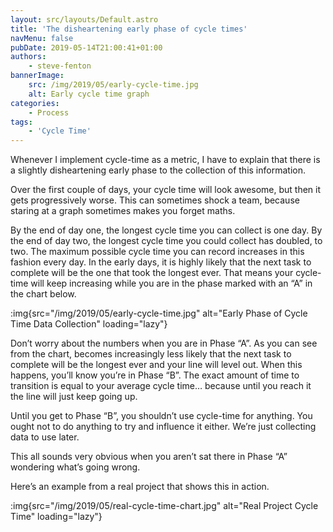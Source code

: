 ```yaml
---
layout: src/layouts/Default.astro
title: 'The disheartening early phase of cycle times'
navMenu: false
pubDate: 2019-05-14T21:00:41+01:00
authors:
    - steve-fenton
bannerImage:
    src: /img/2019/05/early-cycle-time.jpg
    alt: Early cycle time graph
categories:
    - Process
tags:
    - 'Cycle Time'
---
```


Whenever I implement cycle-time as a metric, I have to explain that there is a slightly disheartening early phase to the collection of this information.

Over the first couple of days, your cycle time will look awesome, but then it gets progressively worse. This can sometimes shock a team, because staring at a graph sometimes makes you forget maths.

By the end of day one, the longest cycle time you can collect is one day. By the end of day two, the longest cycle time you could collect has doubled, to two. The maximum possible cycle time you can record increases in this fashion every day. In the early days, it is highly likely that the next task to complete will be the one that took the longest ever. That means your cycle-time will keep increasing while you are in the phase marked with an “A” in the chart below.

:img{src="/img/2019/05/early-cycle-time.jpg" alt="Early Phase of Cycle Time Data Collection" loading="lazy"}

Don’t worry about the numbers when you are in Phase “A”. As you can see from the chart, becomes increasingly less likely that the next task to complete will be the longest ever and your line will level out. When this happens, you’ll know you’re in Phase “B”. The exact amount of time to transition is equal to your average cycle time… because until you reach it the line will just keep going up.

Until you get to Phase “B”, you shouldn’t use cycle-time for anything. You ought not to do anything to try and influence it either. We’re just collecting data to use later.

This all sounds very obvious when you aren’t sat there in Phase “A” wondering what’s going wrong.

Here’s an example from a real project that shows this in action.

:img{src="/img/2019/05/real-cycle-time-chart.jpg" alt="Real Project Cycle Time" loading="lazy"}